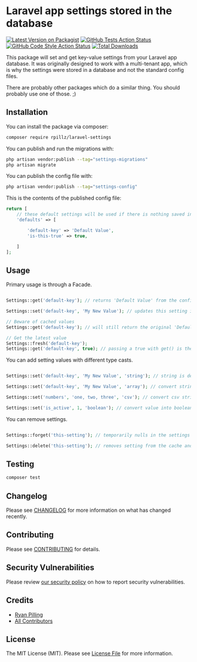 # Laravel app settings stored in the database

[![Latest Version on Packagist](https://img.shields.io/packagist/v/rpillz/laravel-settings.svg?style=flat-square)](https://packagist.org/packages/rpillz/laravel-settings)
[![GitHub Tests Action Status](https://img.shields.io/github/workflow/status/rpillz/laravel-settings/run-tests?label=tests)](https://github.com/rpillz/laravel-settings/actions?query=workflow%3Arun-tests+branch%3Amain)
[![GitHub Code Style Action Status](https://img.shields.io/github/workflow/status/rpillz/laravel-settings/Check%20&%20fix%20styling?label=code%20style)](https://github.com/rpillz/laravel-settings/actions?query=workflow%3A"Check+%26+fix+styling"+branch%3Amain)
[![Total Downloads](https://img.shields.io/packagist/dt/rpillz/laravel-settings.svg?style=flat-square)](https://packagist.org/packages/rpillz/laravel-settings)

This package will set and get key-value settings from your Laravel app database. It was originally designed to work with a multi-tenant app, which is why the settings were stored in a database and not the standard config files.

There are probably other packages which do a similar thing. You should probably use one of those. ;)

## Installation

You can install the package via composer:

```bash
composer require rpillz/laravel-settings
```

You can publish and run the migrations with:

```bash
php artisan vendor:publish --tag="settings-migrations"
php artisan migrate
```

You can publish the config file with:
```bash
php artisan vendor:publish --tag="settings-config"
```

This is the contents of the published config file:

```php
return [
    // these default settings will be used if there is nothing saved in the database using the same key.
    'defaults' => [

        'default-key' => 'Default Value',
        'is-this-true' => true,

    ]
];
```

## Usage

Primary usage is through a Facade.

```php

Settings::get('default-key'); // returns 'Default Value' from the config file.

Settings::set('default-key', 'My New Value'); // updates this setting in the database.

// Beware of cached values
Settings::get('default-key'); // will still return the original 'Default Value'.

// Get the latest value
Settings::fresh('default-key');
Settings::get('default-key', true); // passing a true with get() is the same as fresh()


```

You can add setting values with different type casts.

```php

Settings::set('default-key', 'My New Value', 'string'); // string is default. What goes in is what comes out.

Settings::set('default-key', 'My New Value', 'array'); // convert string into single array value

Settings::set('numbers', 'one, two, three', 'csv'); // convert csv string into array

Settings::set('is_active', 1, 'boolean'); // convert value into boolean

```

You can remove settings.

```php

Settings::forget('this-setting'); // temporarily nulls in the settings cache (for current page load only)

Settings::delete('this-setting'); // removes setting from the cache and the database.

```

## Testing

```bash
composer test
```

## Changelog

Please see [CHANGELOG](CHANGELOG.md) for more information on what has changed recently.

## Contributing

Please see [CONTRIBUTING](.github/CONTRIBUTING.md) for details.

## Security Vulnerabilities

Please review [our security policy](../../security/policy) on how to report security vulnerabilities.

## Credits

- [Ryan Pilling](https://github.com/RPillz)
- [All Contributors](../../contributors)

## License

The MIT License (MIT). Please see [License File](LICENSE.md) for more information.
